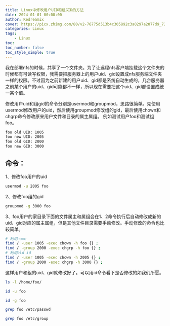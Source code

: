 ```yaml
---
title: Linux中修改用户UID和组GID的方法
date: 2024-01-01 00:00:00
author: Kedreamix
cover: https://picx.zhimg.com/80/v2-76775d513b4c305892c3a0297a2077d9_720w.png
categories: Linux
tags:
    - Linux
toc:
toc_number: false
toc_style_simple: true
---
```


我在部署nfs的时候，共享了一个文件夹。为了让远程nfs客户端挂载这个文件夹的时候都有可读写权限，我需要把服务器上的用户uid、gid设置成nfs服务端文件夹一样的权限。不过因为之前新建的用户uid、gid都是系统自动生成的，几台服务器之前某个用户的uid、gid可能都不一样，所以现在需要把这个uid、gid都设置成统一某个值。

修改用户uid和组gid的命令分别是usermod和groupmod，思路很简单。先使用usermod修改用户的uid，然后使用groupmod修改组的gid，最后使用chown和chgrp命令修改原来用户文件和目录的属主属组。
例如测试用户foo和测试组foo。

```bash
foo old UID: 1005
foo new UID: 2005
foo old GID: 2000
foo new GID: 3000
```
## 命令：
1、修改foo用户的uid
```bash
usermod -u 2005 foo
```

2、修改foo组的gid
```bash
groupmod -g 3000 foo
```

3、foo用户的家目录下面的文件属主和属组会在1、2命令执行后自动修改成新的uid、gid对应的属主属组，但是其他文件目录需要手动修改。手动修改的命令也比较简单。

```bash
# 利用name
find / -user 1005 -exec chown -h foo {} ;
find / -group 2000 -exec chgrp -h foo {} ;
# 利用old id
find / -user 1005 -exec chown -h 2005 {} ;
find / -group 2000 -exec chgrp -h 3000 {} ;
```
这样用户和组的uid、gid就修改好了。可以用id命令看下是否修改的如我们所愿。
```bash
ls -l /home/foo/

id -u foo

id -g foo

grep foo /etc/passwd

grep foo /etc/group
```
